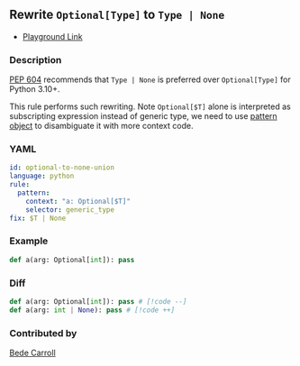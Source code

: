 ## Rewrite `Optional[Type]` to `Type | None` <Badge type="tip" text="Has Fix" />

- [Playground Link](/playground.html#eyJtb2RlIjoiQ29uZmlnIiwibGFuZyI6InB5dGhvbiIsInF1ZXJ5IjoiIiwicmV3cml0ZSI6IiIsInN0cmljdG5lc3MiOiJzaWduYXR1cmUiLCJzZWxlY3RvciI6IiIsImNvbmZpZyI6InJ1bGU6XG4gIHBhdHRlcm46IFxuICAgIGNvbnRleHQ6ICdhOiBPcHRpb25hbFskVF0nXG4gICAgc2VsZWN0b3I6IGdlbmVyaWNfdHlwZVxuZml4OiAkVCB8IE5vbmUiLCJzb3VyY2UiOiJkZWYgYShhcmc6IE9wdGlvbmFsW0ludF0pOiBwYXNzIn0=)

### Description

[PEP 604](https://peps.python.org/pep-0604/) recommends that `Type | None` is preferred over `Optional[Type]` for Python 3.10+.

This rule performs such rewriting. Note `Optional[$T]` alone is interpreted as subscripting expression instead of generic type, we need to use [pattern object](/guide/rule-config/atomic-rule.html#pattern-object) to disambiguate it with more context code.

<!-- Use YAML in the example. Delete this section if use pattern. -->

### YAML

```yaml
id: optional-to-none-union
language: python
rule:
  pattern:
    context: "a: Optional[$T]"
    selector: generic_type
fix: $T | None
```

### Example

<!-- highlight matched code in curly-brace {lineNum} -->

```py {1}
def a(arg: Optional[int]): pass
```

### Diff

<!-- use // [!code --] and // [!code ++] to annotate diff -->

```py
def a(arg: Optional[int]): pass # [!code --]
def a(arg: int | None): pass # [!code ++]
```

### Contributed by

[Bede Carroll](https://github.com/ast-grep/ast-grep/discussions/1492)
